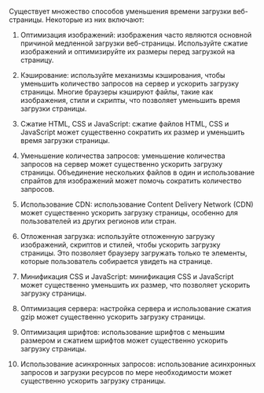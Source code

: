 Существует множество способов уменьшения времени загрузки веб-страницы. Некоторые из них включают:

1.  Оптимизация изображений: изображения часто являются основной причиной медленной загрузки веб-страницы. Используйте сжатие изображений и оптимизируйте их размеры перед загрузкой на страницу.
    
2.  Кэширование: используйте механизмы кэширования, чтобы уменьшить количество запросов на сервер и ускорить загрузку страницы. Многие браузеры кэшируют файлы, такие как изображения, стили и скрипты, что позволяет уменьшить время загрузки страницы.
    
3.  Сжатие HTML, CSS и JavaScript: сжатие файлов HTML, CSS и JavaScript может существенно сократить их размер и уменьшить время загрузки страницы.
    
4.  Уменьшение количества запросов: уменьшение количества запросов на сервер может существенно ускорить загрузку страницы. Объединение нескольких файлов в один и использование спрайтов для изображений может помочь сократить количество запросов.
    
5.  Использование CDN: использование Content Delivery Network (CDN) может существенно ускорить загрузку страницы, особенно для пользователей из других регионов или стран.
    
6.  Отложенная загрузка: используйте отложенную загрузку изображений, скриптов и стилей, чтобы ускорить загрузку страницы. Это позволяет браузеру загружать только те элементы, которые пользователь собирается увидеть на странице.
    
7.  Минификация CSS и JavaScript: минификация CSS и JavaScript может существенно уменьшить их размер, что позволяет ускорить загрузку страницы.
    
8.  Оптимизация сервера: настройка сервера и использование сжатия gzip может существенно ускорить загрузку страницы.
    
9.  Оптимизация шрифтов: использование шрифтов с меньшим размером и сжатием шрифтов может существенно ускорить загрузку страницы.
    
10.  Использование асинхронных запросов: использование асинхронных запросов и загрузки ресурсов по мере необходимости может существенно ускорить загрузку страницы.
